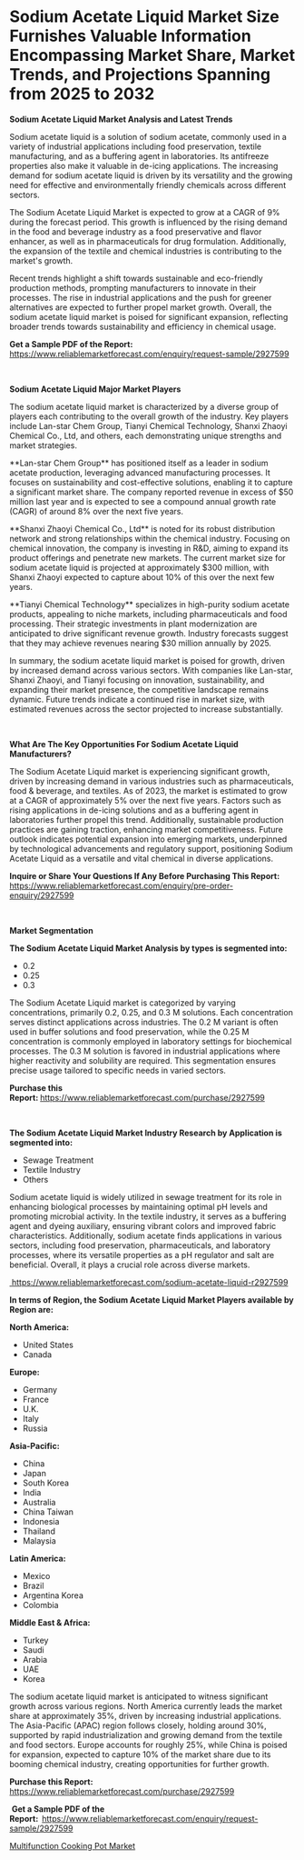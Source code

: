 <p><h1>Sodium Acetate Liquid Market Size Furnishes Valuable Information Encompassing Market Share, Market Trends, and Projections Spanning from 2025 to 2032</h1></p><p><strong>Sodium Acetate Liquid Market Analysis and Latest Trends</strong></p>
<p><p>Sodium acetate liquid is a solution of sodium acetate, commonly used in a variety of industrial applications including food preservation, textile manufacturing, and as a buffering agent in laboratories. Its antifreeze properties also make it valuable in de-icing applications. The increasing demand for sodium acetate liquid is driven by its versatility and the growing need for effective and environmentally friendly chemicals across different sectors.</p><p>The Sodium Acetate Liquid Market is expected to grow at a CAGR of 9% during the forecast period. This growth is influenced by the rising demand in the food and beverage industry as a food preservative and flavor enhancer, as well as in pharmaceuticals for drug formulation. Additionally, the expansion of the textile and chemical industries is contributing to the market's growth. </p><p>Recent trends highlight a shift towards sustainable and eco-friendly production methods, prompting manufacturers to innovate in their processes. The rise in industrial applications and the push for greener alternatives are expected to further propel market growth. Overall, the sodium acetate liquid market is poised for significant expansion, reflecting broader trends towards sustainability and efficiency in chemical usage.</p></p>
<p><strong>Get a Sample PDF of the Report:&nbsp;</strong> <a href="https://www.reliablemarketforecast.com/enquiry/request-sample/2927599?utm_campaign=2449&utm_medium=2&utm_source=Github&utm_content=ia&utm_term=12032025&utm_id=sodium-acetate-liquid">https://www.reliablemarketforecast.com/enquiry/request-sample/2927599</a></p>
<p>&nbsp;</p>
<p><strong>Sodium Acetate Liquid Major Market Players</strong></p>
<p><p>The sodium acetate liquid market is characterized by a diverse group of players each contributing to the overall growth of the industry. Key players include Lan-star Chem Group, Tianyi Chemical Technology, Shanxi Zhaoyi Chemical Co., Ltd, and others, each demonstrating unique strengths and market strategies.</p><p>**Lan-star Chem Group** has positioned itself as a leader in sodium acetate production, leveraging advanced manufacturing processes. It focuses on sustainability and cost-effective solutions, enabling it to capture a significant market share. The company reported revenue in excess of $50 million last year and is expected to see a compound annual growth rate (CAGR) of around 8% over the next five years.</p><p>**Shanxi Zhaoyi Chemical Co., Ltd** is noted for its robust distribution network and strong relationships within the chemical industry. Focusing on chemical innovation, the company is investing in R&D, aiming to expand its product offerings and penetrate new markets. The current market size for sodium acetate liquid is projected at approximately $300 million, with Shanxi Zhaoyi expected to capture about 10% of this over the next few years.</p><p>**Tianyi Chemical Technology** specializes in high-purity sodium acetate products, appealing to niche markets, including pharmaceuticals and food processing. Their strategic investments in plant modernization are anticipated to drive significant revenue growth. Industry forecasts suggest that they may achieve revenues nearing $30 million annually by 2025.</p><p>In summary, the sodium acetate liquid market is poised for growth, driven by increased demand across various sectors. With companies like Lan-star, Shanxi Zhaoyi, and Tianyi focusing on innovation, sustainability, and expanding their market presence, the competitive landscape remains dynamic. Future trends indicate a continued rise in market size, with estimated revenues across the sector projected to increase substantially.</p></p>
<p>&nbsp;</p>
<p><strong>What Are The Key Opportunities For Sodium Acetate Liquid Manufacturers?</strong></p>
<p><p>The Sodium Acetate Liquid market is experiencing significant growth, driven by increasing demand in various industries such as pharmaceuticals, food & beverage, and textiles. As of 2023, the market is estimated to grow at a CAGR of approximately 5% over the next five years. Factors such as rising applications in de-icing solutions and as a buffering agent in laboratories further propel this trend. Additionally, sustainable production practices are gaining traction, enhancing market competitiveness. Future outlook indicates potential expansion into emerging markets, underpinned by technological advancements and regulatory support, positioning Sodium Acetate Liquid as a versatile and vital chemical in diverse applications.</p></p>
<p><strong>Inquire or Share Your Questions If Any Before Purchasing This Report:</strong> <a href="https://www.reliablemarketforecast.com/enquiry/pre-order-enquiry/2927599?utm_campaign=2449&utm_medium=2&utm_source=Github&utm_content=ia&utm_term=12032025&utm_id=sodium-acetate-liquid">https://www.reliablemarketforecast.com/enquiry/pre-order-enquiry/2927599</a></p>
<p>&nbsp;</p>
<p><strong>Market Segmentation</strong></p>
<p><strong>The Sodium Acetate Liquid Market Analysis by types is segmented into:</strong></p>
<p><ul><li>0.2</li><li>0.25</li><li>0.3</li></ul></p>
<p><p>The Sodium Acetate Liquid market is categorized by varying concentrations, primarily 0.2, 0.25, and 0.3 M solutions. Each concentration serves distinct applications across industries. The 0.2 M variant is often used in buffer solutions and food preservation, while the 0.25 M concentration is commonly employed in laboratory settings for biochemical processes. The 0.3 M solution is favored in industrial applications where higher reactivity and solubility are required. This segmentation ensures precise usage tailored to specific needs in varied sectors.</p></p>
<p><strong>Purchase this Report:&nbsp;</strong><a href="https://www.reliablemarketforecast.com/purchase/2927599?utm_campaign=2449&utm_medium=2&utm_source=Github&utm_content=ia&utm_term=12032025&utm_id=sodium-acetate-liquid">https://www.reliablemarketforecast.com/purchase/2927599</a></p>
<p>&nbsp;</p>
<p><strong>The Sodium Acetate Liquid Market Industry Research by Application is segmented into:</strong></p>
<p><ul><li>Sewage Treatment</li><li>Textile Industry</li><li>Others</li></ul></p>
<p><p>Sodium acetate liquid is widely utilized in sewage treatment for its role in enhancing biological processes by maintaining optimal pH levels and promoting microbial activity. In the textile industry, it serves as a buffering agent and dyeing auxiliary, ensuring vibrant colors and improved fabric characteristics. Additionally, sodium acetate finds applications in various sectors, including food preservation, pharmaceuticals, and laboratory processes, where its versatile properties as a pH regulator and salt are beneficial. Overall, it plays a crucial role across diverse markets.</p></p>
<p><a href="https://www.reliablemarketforecast.com/sodium-acetate-liquid-r2927599?utm_campaign=2449&utm_medium=2&utm_source=Github&utm_content=ia&utm_term=12032025&utm_id=sodium-acetate-liquid">&nbsp;https://www.reliablemarketforecast.com/sodium-acetate-liquid-r2927599</a></p>
<p><strong>In terms of Region, the Sodium Acetate Liquid Market Players available by Region are:</strong></p>
<p>
    <p> <strong> North America: </strong>
        <ul>
            <li>United States</li>
            <li>Canada</li>
        </ul>
        </p> 
    <p> <strong> Europe: </strong>
        <ul>
            <li>Germany</li>
            <li>France</li>
            <li>U.K.</li>
            <li>Italy</li>
            <li>Russia</li>
        </ul>
        </p> 
    <p> <strong> Asia-Pacific: </strong>
        <ul>
            <li>China</li>
            <li>Japan</li>
            <li>South Korea</li>
            <li>India</li>
            <li>Australia</li>
            <li>China Taiwan</li>
            <li>Indonesia</li>
            <li>Thailand</li>
            <li>Malaysia</li>
        </ul>
        </p> 
    <p> <strong> Latin America: </strong>
        <ul>
            <li>Mexico</li>
            <li>Brazil</li>
            <li>Argentina Korea</li>
            <li>Colombia</li>
        </ul>
        </p> 
    <p> <strong> Middle East & Africa: </strong>
        <ul>
            <li>Turkey</li>
            <li>Saudi</li>
            <li>Arabia</li>
            <li>UAE</li>
            <li>Korea</li>
        </ul>
    </p>
    </p>
<p><p>The sodium acetate liquid market is anticipated to witness significant growth across various regions. North America currently leads the market share at approximately 35%, driven by increasing industrial applications. The Asia-Pacific (APAC) region follows closely, holding around 30%, supported by rapid industrialization and growing demand from the textile and food sectors. Europe accounts for roughly 25%, while China is poised for expansion, expected to capture 10% of the market share due to its booming chemical industry, creating opportunities for further growth.</p></p>
<p><strong>Purchase this Report: </strong><a href="https://www.reliablemarketforecast.com/purchase/2927599?utm_campaign=2449&utm_medium=2&utm_source=Github&utm_content=ia&utm_term=12032025&utm_id=sodium-acetate-liquid">https://www.reliablemarketforecast.com/purchase/2927599</a></p>
<p>&nbsp;<strong>Get a Sample PDF of the Report:&nbsp;&nbsp;</strong><a href="https://www.reliablemarketforecast.com/enquiry/request-sample/2927599?utm_campaign=2449&utm_medium=2&utm_source=Github&utm_content=ia&utm_term=12032025&utm_id=sodium-acetate-liquid">https://www.reliablemarketforecast.com/enquiry/request-sample/2927599</a></p>
<p><strong></strong></p>
<p><p><a href="https://github.com/shirleenfraker87/Market-Research-Report-List-1/blob/main/multifunction-cooking-pot-market.md?utm_campaign=2449&utm_medium=2&utm_source=Github&utm_content=ia&utm_term=12032025&utm_id=sodium-acetate-liquid">Multifunction Cooking Pot Market</a></p></p>